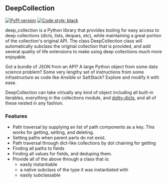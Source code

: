 ## DeepCollection

[![PyPI version](https://badge.fury.io/py/deep-collection.svg)](https://pypi.org/project/deep-collection/)
<a href="https://github.com/ambv/black"><img alt="Code style: black" src="https://img.shields.io/badge/code%20style-black-000000.svg"></a>

deep_collection is a Python library that provides tooling for easy access to deep collections (dicts, lists, deques, etc), while maintaining a great portion of the collection's original API. The class DeepCollection class will automatically subclass the original collection that is provided, and add several quality of life extensions to make using deep collections much more enjoyable.

Got a bundle of JSON from an API? A large Python object from some data science problem? Some very lengthy set of instructions from some infrastructure as code like Ansible or SaltStack? Explore and modify it with ease.

DeepCollection can take virtually any kind of object including all built-in iterables, everything in the collections module, and [dotty-dicts](https://github.com/pawelzny/dotty_dict), and all of these nested in any fashion.

### Features

- Path traversal by supplying an list of path components as a key. This works for getting, setting, and deleting.
- Setting paths when parent parts do not exist.
- Path traversal through dict-like collections by dot chaining for getting
- Finding all paths to fields
- Finding all values for fields, and deduping them.
- Provide all of the above through a class that is:
    - easily instantiable
    - a native subclass of the type it was instantiated with
    - easily subclassable
